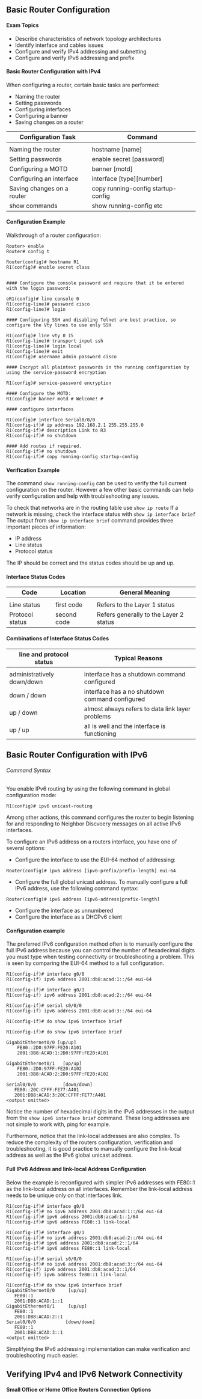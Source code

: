 ## Basic Router Configuration

#### Exam Topics

- Describe characteristics of network topology architectures
- Identify interface and cables issues
- Configure and verify IPv4 addressing and subnetting
- Configure and verify IPv6 addressing and prefix

#### Basic Router Configuration with IPv4

When configuring a router, certain basic tasks are performed:
* Naming the router
* Setting passwords
* Configuring interfaces
* Configuring a banner
* Saving changes on a router

| Configuration Task         | Command                            |
|----------------------------|------------------------------------|
|                            |                                    |
| Naming the router          | hostname [name]                    |
| Setting passwords          | enable secret [password]           |
| Configuring a MOTD         | banner [motd]                      |
| Configuring an interface   | interface [type][number]           |
| Saving changes on a router | copy running-config startup-config |
| show commands              | show running-config etc            |


#### Configuration Example

Walkthrough of a router configuration:
```
Router> enable
Router# config t 

Router(config)# hostname R1
R1(config)# enable secret class


#### Configure the console password and require that it be entered with the login password:

eR1(config)# line console 0
R1(config-line)# password cisco
R1(config-line)# login

#### Configuring SSH and disabling Telnet are best practice, so configure the Vty lines to use only SSH

R1(config)# line vty 0 15
R1(config-line)# transport input ssh
R1(config-line)# login local
R1(config-line)# exit
R1(config)# username admin password cisco

#### Encrypt all plaintext passwords in the running configuration by using the service-password encryption

R1(config)# service-password encryption 

#### Configure the MOTD:
R1(config)# banner motd # Welcome! #

#### configure interfaces

R1(config)# interface Serial0/0/0
R1(config-if)# ip address 192.168.2.1 255.255.255.0
R1(config-if)# description Link to R3
R1(config-if)# no shutdown

#### Add routes if required.
R1(config-if)# no shutdown
R1(config-if)# copy running-config startup-config

```

#### Verification Example

The command ```show running-config``` can be used to verify the full current configuration on the router. However a few other basic commands can help verify configuration and help with troubleshooting any issues.

To check that networks are in the routing table use ```show ip route``` 
If a network is missing, check the interface status with ```show ip interface brief``` 
The output from ```show ip interface brief``` command provides three important pieces of information:
- IP address
- Line status
- Protocol status

The IP should be correct and the status codes should be up and up.

#### Interface Status Codes 

| Code            | Location    | General Meaning                        |
|-----------------|-------------|----------------------------------------|
|                 |             |                                        |
| Line status     | first code  | Refers to the Layer 1 status           |
| Protocol status | second code | Refers generally to the Layer 2 status |

#### Combinations of Interface Status Codes

| line and protocol status   | Typical Reasons                                  |
|----------------------------|--------------------------------------------------|
|                            |                                                  |
| administratively down/down | interface has a shutdown command configured      |
| down / down                | interface has a no shutdown command configured   |
| up / down                  | almost always refers to data link layer problems |
| up / up                    | all is well and the interface is functioning     |

## Basic Router Configuration with IPv6

###### Command Syntax

You enable IPv6 routing by using the following command in global configuration mode:
```
R1(config)# ipv6 unicast-routing
```

Among other actions, this command configures the router to begin listening for and responding to Neighbor Discvoery messages on all active IPv6 interfaces.

To configure an IPv6 address on a routers interface, you have one of several options:

- Configure the interface to use the EUI-64 method of addressing:
```
Router(config)# ipv6 address [ipv6-prefix/prefix-length] eui-64 
```

- Configure the full global unicast address. To manually configure a full IPv6 address, use the following command syntax:
```
Router(config)# ipv6 address [ipv6-address|prefix-length]
```

- Configure the interface as unnumbered
- Configure the interface as a DHCPv6 client

#### Configuration example

The preferred IPv6 configuration method often is to manually configure the full IPv6 address because you can control the number of hexadecimal digits you must type when testing connectivity or troubleshooting a problem. This is seen by comparing the EUI-64 method to a full configuration.
```
R1(config-if)# interface g0/0
R1(config-if) ipv6 address 2001:db8:acad:1::/64 eui-64

R1(config-if)# interface g0/1
R1(config-if) ipv6 address 2001:db8:acad:2::/64 eui-64

R1(config-if)# serial s0/0/0
R1(config-if) ipv6 address 2001:db8:acad:3::/64 eui-64

R1(config-if)# do show ipv6 interface brief

R1(config-if)# do show ipv6 interface brief

GigabitEthernet0/0 [up/up]
    FE80::2D0:97FF:FE20:A101
    2001:DB8:ACAD:1:2D0:97FF:FE20:A101

GigabitEthernet0/1   [up/up]
    FE80::2D0:97FF:FE20:A102
    2001:DB8:ACAD:2:2D0:97FF:FE20:A102

Serial0/0/0          [down/down]
   FE80::20C:CFFF:FE77:A401
   2001:DB8:ACAD:3:20C:CFFF:FE77:A401
<output omitted>
```

Notice the number of hexadecimal digits in the IPv6 addresses in the output from the ```show ipv6 interface brief``` command. These long addresses are not simple to work with, ping for example.

Furthermore, notice that the link-local addresses are also complex. To reduce the complexity of the routers configuration, verification and troubleshooting, it is good practice to manually configure the link-local address as well as the IPv6 global unicast address. 

#### Full IPv6 Address and link-local Address Configuration

Below the example is reconfigured with simpler IPv6 addresses with FE80::1 as the link-local address on all interfaces. Remember the link-local address needs to be unique only on that interfaces link. 
```
R1(config-if)# interface g0/0
R1(config-if)# no ipv6 address 2001:db8:acad:1::/64 eui-64
R1(config-if)# ipv6 address 2001:db8:acad:1::1/64
R1(config-if)# ipv6 address FE80::1 link-local

R1(config-if)# interface g0/1
R1(config-if)# no ipv6 address 2001:db8:acad:2::/64 eui-64
R1(config-if)# ipv6 address 2001:db8:acad:2::1/64
R1(config-if)# ipv6 address FE80::1 link-local

R1(config-if)# serial s0/0/0
R1(config-if)# no ipv6 address 2001:db8:acad:3::/64 eui-64
R1(config-if) ipv6 address 2001:db8:acad:3::1/64
R1(config-if) ipv6 address fe80::1 link-local

R1(config-if)# do show ipv6 interface brief
GigabitEthernet0/0     [up/up]
   FE80::1
   2001:DB8:ACAD:1::1
GigabitEthernet0/1     [up/up]
   FE80::1
   2001:DB8:ACAD:2::1
Serial0/0/0           [down/down]
   FE80::1
   2001:DB8:ACAD:3::1
<output omitted>
```

Simplifying the IPv6 addressing implementation can make verification and troubleshooting much easier.

## Verifying IPv4 and IPv6 Network Connectivity

#### Small Office or Home Office Routers Connection Options
